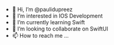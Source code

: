 - 👋 Hi, I’m @paulidupreez
- 👀 I’m interested in IOS Development
- 🌱 I’m currently learning Swift
- 💞️ I’m looking to collaborate on SwiftUI
- 📫 How to reach me ...

<!---
paulidupreez/paulidupreez is a ✨ special ✨ repository because its `README.md` (this file) appears on your GitHub profile.
You can click the Preview link to take a look at your changes.
--->
